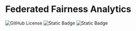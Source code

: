 # Federated Fairness Analytics

![GitHub License](https://img.shields.io/github/license/:oscardilley/:federated-fairness)
![Static Badge](https://img.shields.io/badge/federated_analytics-red)
![Static Badge](https://img.shields.io/badge/fairness-blue)

